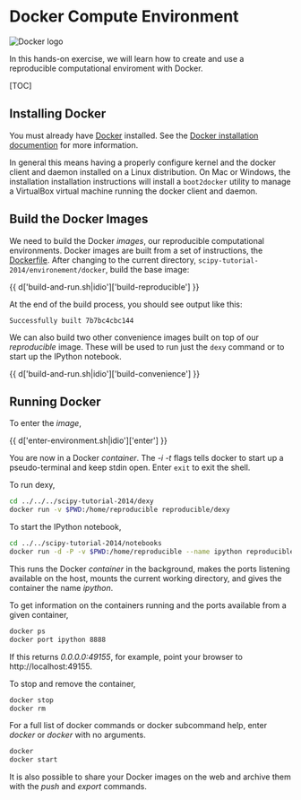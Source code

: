 # Docker Compute Environment

![Docker logo](http://www.docker.com/static/img/nav/docker-logo-loggedout.png)

In this hands-on exercise, we will learn how to create and use a reproducible
computational enviroment with Docker.

[TOC]

## Installing Docker

You must already have [Docker](http://docker.io) installed. See the [Docker
installation documention](http://docs.docker.com/installation/#installation)
for more information.

In general this means having a properly configure kernel and the docker client
and daemon installed on a Linux distribution. On Mac or Windows, the
installation installation instructions will install a `boot2docker` utility to
manage a VirtualBox virtual machine running the docker client and daemon.

## Build the Docker Images

We need to build the Docker *images*, our reproducible computational
environments. Docker images are built from a set of instructions, the
[Dockerfile](http://docs.docker.com/reference/builder/).
After changing to the current directory,
`scipy-tutorial-2014/environement/docker`, build the base image:

{{ d['build-and-run.sh|idio']['build-reproducible'] }}

At the end of the build process, you should see output like this:

```
Successfully built 7b7bc4cbc144
```

We can also build two other convenience images built on top of our
*reproducible* image. These will be used to run just the `dexy` command
or to start up the IPython notebook.

{{ d['build-and-run.sh|idio']['build-convenience'] }}


## Running Docker

To enter the *image*,

{{ d['enter-environment.sh|idio']['enter'] }}

You are now in a Docker *container*. The *-i -t* flags tells docker to start
up a pseudo-terminal and keep stdin open. Enter `exit` to exit the shell.

To run dexy,

```bash
cd ../../../scipy-tutorial-2014/dexy
docker run -v $PWD:/home/reproducible reproducible/dexy
```

To start the IPython notebook,

```bash
cd ../../scipy-tutorial-2014/notebooks
docker run -d -P -v $PWD:/home/reproducible --name ipython reproducible/ipython
```

This runs the Docker *container* in the background, makes the ports listening
available on the host, mounts the current working directory, and gives the
container the name *ipython*.

To get information on the containers running and the ports available from a
given container,

```bash
docker ps
docker port ipython 8888
```

If this returns *0.0.0.0:49155*, for example, point your browser to
http://localhost:49155.

To stop and remove the container,
```bash
docker stop
docker rm
```

For a full list of docker commands or docker subcommand help, enter *docker*
or *docker <subcommand>* with no arguments.

```bash
docker
docker start
```

It is also possible to share your Docker images on the web and archive them
with the *push* and *export* commands.
